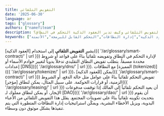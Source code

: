 ```yaml
---
title: التفويض التلقائي
date: '2025-06-30'
language: ar
tags: ["glossary"]
authors: ["namefiteam"]
description: ما هو التفويض التلقائي وكيف تدير العقود الذكية التحكم في النطاق؟
keywords: ["التفويض التلقائي","العقود الذكية","إدارة النطاقات","التحكم القابل للبرمجة","الأتمتة"]
---
```



يشير **التفويض التلقائي** إلى استخدام [العقود الذكية]({{ '/ar/glossary/smart-contract/' | url }}) لإدارة التحكم في النطاق وتفويضه تلقائياً بناءً على قواعد أو شروط محددة مسبقاً. يتطلب تفويض النطاق التقليدي تدخلاً يدوياً لتغيير خوادم الأسماء أو إعدادات [DNS]({{ '/ar/glossary/dns/' | url }}). مع النطاقات [المميزة (tokenized)]({{ '/ar/glossary/tokenize/' | url }})، يمكن [للعقود الذكية]({{ '/ar/glossary/smart-contract/' | url }}) تفويض التحكم تلقائياً بناءً على عوامل مثل حالة الدفع، أو الشروط الزمنية، أو قرارات الحوكمة. على سبيل المثال، يمكن لنطاق [مؤجر]({{ '/ar/glossary/leasing/' | url }}) أن يعيد التحكم تلقائياً إلى المالك إذا توقفت مدفوعات الإيجار، أو يمكن لنطاق مملوك لـ [DAO]({{ '/ar/glossary/dao/' | url }}) أن يقوم بتحديث تكوينه تلقائياً بناءً على تصويتات المجتمع. يقلل هذا التفويض التلقائي من الأعباء اليدوية، ويزيل الأخطاء البشرية، ويمكّن استراتيجيات إدارة النطاقات المتطورة التي يتم تنفيذها بشكل موثوق دون وسطاء.